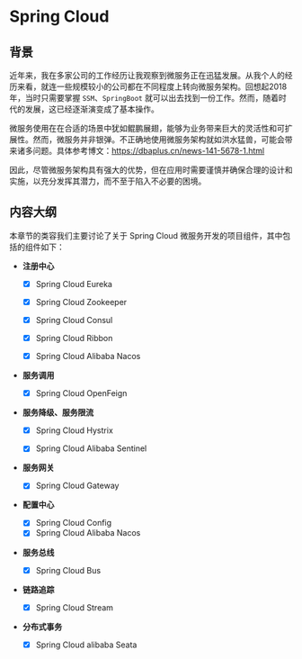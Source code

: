 # Spring Cloud

## 背景

近年来，我在多家公司的工作经历让我观察到微服务正在迅猛发展。从我个人的经历来看，就连一些规模较小的公司都在不同程度上转向微服务架构。回想起2018 年，当时只需要掌握 `SSM`、`SpringBoot` 就可以出去找到一份工作。然而，随着时代的发展，这已经逐渐演变成了基本操作。

微服务使用在在合适的场景中犹如鲲鹏展翅，能够为业务带来巨大的灵活性和可扩展性。然而，微服务并非银弹。不正确地使用微服务架构就如洪水猛兽，可能会带来诸多问题。具体参考博文：https://dbaplus.cn/news-141-5678-1.html

因此，尽管微服务架构具有强大的优势，但在应用时需要谨慎并确保合理的设计和实施，以充分发挥其潜力，而不至于陷入不必要的困境。



## 内容大纲

本章节的类容我们主要讨论了关于 Spring Cloud 微服务开发的项目组件，其中包括的组件如下：

* **注册中心**

  - [x] Spring Cloud Eureka

  - [x] Spring Cloud Zookeeper

  - [x] Spring Cloud Consul

  - [x] Spring Cloud Ribbon

  - [x] Spring Cloud Alibaba Nacos

* **服务调用**
  - [x] Spring Cloud OpenFeign

* **服务降级、服务限流**

  - [x] Spring Cloud Hystrix

  - [x] Spring Cloud Alibaba Sentinel

* **服务网关**
  - [x] Spring Cloud Gateway

* **配置中心**
  - [x] Spring Cloud Config
  - [x] Spring Cloud Alibaba Nacos

* **服务总线**
  - [x] Spring Cloud Bus

* **链路追踪**
  - [x] Spring Cloud Stream

* **分布式事务**
  - [x] Spring Cloud alibaba Seata
